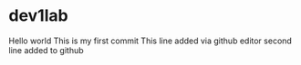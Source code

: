 
# dev1lab
Hello world
This is my first commit
This line added via github editor
second line added to github
